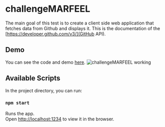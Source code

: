 # challengeMARFEEL

The main goal of this test is to create a client side web application that fetches data from Github and displays it.
This is the documentation of the ​[https://developer.github.com/v3/](GitHub API).

## Demo
You can see the code and demo [here](#).
![challengeMARFEEL working]("./img/screenshot.png")

## Available Scripts

In the project directory, you can run:

### `npm start`

Runs the app.  
Open [http://localhost:1234](http://localhost:1234) to view it in the browser.